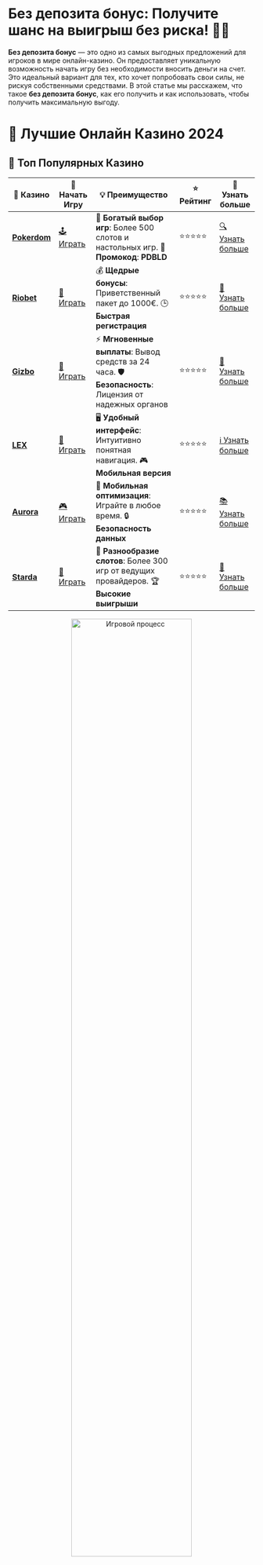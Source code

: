 # **Без депозита бонус: Получите шанс на выигрыш без риска! 🎰💸**

**Без депозита бонус** — это одно из самых выгодных предложений для игроков в мире онлайн-казино. Он предоставляет уникальную возможность начать игру без необходимости вносить деньги на счет. Это идеальный вариант для тех, кто хочет попробовать свои силы, не рискуя собственными средствами. В этой статье мы расскажем, что такое **без депозита бонус**, как его получить и как использовать, чтобы получить максимальную выгоду.

# 🎰 Лучшие Онлайн Казино 2024

## 🌟 Топ Популярных Казино

| 🎲 **Казино** | 🔗 **Начать Игру** | 💡 **Преимущество** | ⭐ **Рейтинг** | 🔗 **Узнать больше** |
|--------------|---------------------|---------------------|----------------|----------------------|
| [**Pokerdom**](https://brandplay.link/4k77v2yx) | [🕹️ Играть](https://brandplay.link/4k77v2yx) | 🎉 **Богатый выбор игр**: Более 500 слотов и настольных игр. 🎁 **Промокод**: **PDBLD** | ⭐⭐⭐⭐⭐ | [🔍 Узнать больше](https://brandplay.link/4k77v2yx) |
| [**Riobet**](https://brandplay.link/7xBLTPyj) | [🎰 Играть](https://brandplay.link/7xBLTPyj) | 💰 **Щедрые бонусы**: Приветственный пакет до 1000€. 🕒 **Быстрая регистрация** | ⭐⭐⭐⭐⭐ | [📖 Узнать больше](https://brandplay.link/7xBLTPyj) |
| [**Gizbo**](https://brandplay.link/bprXw4YV) | [🎲 Играть](https://brandplay.link/bprXw4YV) | ⚡ **Мгновенные выплаты**: Вывод средств за 24 часа. 🛡️ **Безопасность**: Лицензия от надежных органов | ⭐⭐⭐⭐⭐ | [📝 Узнать больше](https://brandplay.link/bprXw4YV) |
| [**LEX**](https://brandplay.link/zW4hdDFV) | [🤑 Играть](https://brandplay.link/zW4hdDFV) | 🖥️ **Удобный интерфейс**: Интуитивно понятная навигация. 🎮 **Мобильная версия** | ⭐⭐⭐⭐⭐ | [ℹ️ Узнать больше](https://brandplay.link/zW4hdDFV) |
| [**Aurora**](https://10trafic-stat2.com/click/668546556bcc6313411604bd/6766/13032/subaccount) | [🎮 Играть](https://10trafic-stat2.com/click/668546556bcc6313411604bd/6766/13032/subaccount) | 📱 **Мобильная оптимизация**: Играйте в любое время. 🔒 **Безопасность данных** | ⭐⭐⭐⭐⭐ | [📚 Узнать больше](https://10trafic-stat2.com/click/668546556bcc6313411604bd/6766/13032/subaccount) |
| [**Starda**](https://brandplay.link/fB7xwRFL) | [🎯 Играть](https://brandplay.link/fB7xwRFL) | 🎰 **Разнообразие слотов**: Более 300 игр от ведущих провайдеров. 🏆 **Высокие выигрыши** | ⭐⭐⭐⭐⭐ | [🔎 Узнать больше](https://brandplay.link/fB7xwRFL) |

<div align="center">
    <img src="https://i.pinimg.com/originals/87/9e/b9/879eb9354dd0699582408b68f2e253b2.gif" alt="Игровой процесс" width="70%">
</div>

## 💎 Лучшие Бонусы и Акции

| 🎲 **Казино** | 🔗 **Начать Игру** | 💡 **Преимущество** | ⭐ **Рейтинг** | 🔗 **Узнать больше** |
|--------------|---------------------|---------------------|----------------|----------------------|
| [**Kometa**](https://brandplay.link/8ZymQJV8) | [🎰 Играть](https://brandplay.link/8ZymQJV8) | 🎁 **Эксклюзивные бонусы**: Регулярные акции и промо. 🔄 **Программы лояльности** | ⭐⭐⭐⭐☆ | [🔍 Узнать больше](https://brandplay.link/8ZymQJV8) |
| [**R7**](https://brandplay.link/bMd3Yjsw) | [🕹️ Играть](https://brandplay.link/bMd3Yjsw) | 🕒 **Круглосуточная поддержка**: Всегда на связи. 💸 **Высокие лимиты** | ⭐⭐⭐⭐☆ | [📖 Узнать больше](https://brandplay.link/bMd3Yjsw) |
| [**7K**](https://brandplay.link/BvQyFShp) | [🎲 Играть](https://brandplay.link/BvQyFShp) | 🌟 **Эксклюзивные бонусы**: Только для VIP игроков. 🎉 **Сезонные акции** | ⭐⭐⭐⭐☆ | [📝 Узнать больше](https://brandplay.link/BvQyFShp) |
| [**Kent**](https://brandplay.link/Fv2WP3js) | [🤑 Играть](https://brandplay.link/Fv2WP3js) | 📈 **Высокий RTP**: Более 98%. 💼 **Профессиональная поддержка** | ⭐⭐⭐⭐☆ | [ℹ️ Узнать больше](https://brandplay.link/Fv2WP3js) |
| [**1Xslots**](https://brandplay.link/hSB1khtr) | [🎮 Играть](https://brandplay.link/hSB1khtr) | 🎉 **Множество акций**: Еженедельные бонусы и турниры. 🛡️ **Безопасность** | ⭐⭐⭐⭐☆ | [📚 Узнать больше](https://brandplay.link/hSB1khtr) |
| [**Gama**](https://brandplay.link/j6NMKsDz) | [🎯 Играть](https://brandplay.link/j6NMKsDz) | 🔍 **Интуитивный интерфейс**: Легкость использования. 🏅 **Престижные турниры** | ⭐⭐⭐⭐☆ | [🔎 Узнать больше](https://brandplay.link/j6NMKsDz) |

<div align="center">
    <img src="https://i.pinimg.com/originals/87/9e/b9/879eb9354dd0699582408b68f2e253b2.gif" alt="Игровой процесс" width="70%">
</div>

## 🚀 Быстрые Выигрыши и Поддержка

| 🎲 **Казино** | 🔗 **Начать Игру** | 💡 **Преимущество** | ⭐ **Рейтинг** | 🔗 **Узнать больше** |
|--------------|---------------------|---------------------|----------------|----------------------|
| [**Onion**](https://brandplay.link/zBGRVpQ9) | [🎰 Играть](https://brandplay.link/zBGRVpQ9) | 🤑 **Низкие ставки**: Идеально для начинающих. 🔄 **Быстрые выводы** | ⭐⭐⭐⭐☆ | [🔍 Узнать больше](https://brandplay.link/zBGRVpQ9) |
| [**Чемпион**](https://temon-gter.cfd/go/lRq?p80412p304504pcc44t17455) | [🕹️ Играть](https://temon-gter.cfd/go/lRq?p80412p304504pcc44t17455) | 🏅 **Лояльная программа**: Награды за активность. 🎁 **Ежемесячные бонусы** | ⭐⭐⭐⭐☆ | [📖 Узнать больше](https://temon-gter.cfd/go/lRq?p80412p304504pcc44t17455) |
| [**Vavada**](https://vavadapartner.pro/?promo=ea5c9275-6854-4505-94fc-95ab18221945-linkb2) | [🎲 Играть](https://vavadapartner.pro/?promo=ea5c9275-6854-4505-94fc-95ab18221945-linkb2) | 🚀 **Быстрая регистрация**: Начните играть мгновенно. 🔐 **Безопасные транзакции** | ⭐⭐⭐⭐☆ | [📝 Узнать больше](https://vavadapartner.pro/?promo=ea5c9275-6854-4505-94fc-95ab18221945-linkb2) |
| [**Friends**](https://gofriends.kim/linkb2) | [🤑 Играть](https://gofriends.kim/linkb2) | 🤝 **Социальные игры**: Играйте с друзьями. 🌐 **Мультиплатформенность** | ⭐⭐⭐⭐☆ | [ℹ️ Узнать больше](https://gofriends.kim/linkb2) |
| [**1WIN**](https://brandplay.link/smXVpBbG) | [🎮 Играть](https://brandplay.link/smXVpBbG) | 🏆 **Спортивные ставки**: Широкий выбор видов спорта. 💵 **Высокие коэффициенты** | ⭐⭐⭐⭐☆ | [📚 Узнать больше](https://brandplay.link/smXVpBbG) |
| [**Drip**](https://drp-ircp01.com/c07e6a3db) | [🎯 Играть](https://drp-ircp01.com/c07e6a3db) | 🌐 **Инновационные игры**: Новейшие игровые технологии. 🛡️ **Высокая безопасность** | ⭐⭐⭐⭐☆ | [🔎 Узнать больше](https://drp-ircp01.com/c07e6a3db) |
| [**JoyCasino**](https://rpc30.call2me.pro/?/ru/registration?apkpop=0&partner=p24970p3291217pc98f) | [🎰 Играть](https://rpc30.call2me.pro/?/ru/registration?apkpop=0&partner=p24970p3291217pc98f) | 🎁 **Приятные бонусы**: Ежедневные акции и подарки. 🕹️ **Разнообразие игр** | ⭐⭐⭐⭐☆ | [🔍 Узнать больше](https://rpc30.call2me.pro/?/ru/registration?apkpop=0&partner=p24970p3291217pc98f) |

<div align="center">
    <img src="https://i.pinimg.com/originals/87/9e/b9/879eb9354dd0699582408b68f2e253b2.gif" alt="Игровой процесс" width="70%">
</div>
---

✨ **Выбирайте лучшее казино для себя и наслаждайтесь игрой! Удачи!** ✨
![Без депозита бонус](https://i.pinimg.com/originals/a9/29/6e/a9296ea1cf6a7c20a985e593451f0323.png)

## Что такое **без депозита бонус**? 🎁

**Без депозита бонус** — это бонус, который казино предоставляет игрокам без необходимости вносить деньги на счет. Это может быть либо бесплатные вращения (фриспины), либо бонусные деньги, которые можно использовать для ставок. Такой бонус идеально подходит для новичков, желающих ознакомиться с игрой, не рискуя своим капиталом.

### Как получить **без депозита бонус**? 🏅

Получить **без депозита бонус** довольно просто. Все, что нужно сделать — это зарегистрироваться в онлайн-казино, которое предлагает такую акцию. В некоторых случаях для получения бонуса потребуется ввести специальный промокод, в других — просто подтвердить регистрацию или завершить другие простые действия, такие как подтверждение электронной почты или номера телефона.

## Преимущества **без депозита бонусов** 🏆

### 1. **Идеально для начинающих игроков** 🧑‍🎓💡

Если вы только начинаете свой путь в мире онлайн-казино, **без депозита бонус** — это отличный способ познакомиться с различными играми и платформами. Вы можете попробовать разные автоматы или настольные игры без финансовых рисков.

### 2. **Шанс на реальный выигрыш без вложений** 🎉💵

Большое преимущество **без депозита бонуса** заключается в том, что вы можете выиграть реальные деньги, не рискуя своими собственными средствами. Это идеальная возможность для тех, кто хочет попробовать свои силы в азартных играх, но не готов делать депозит.

### 3. **Возможность протестировать казино** 🕹️🔍

Получив **без депозита бонус**, вы можете протестировать казино, не рискуя своими деньгами. Это поможет вам понять, подходит ли вам данная платформа, прежде чем делать первый депозит.

### 4. **Доступность для всех** 🌍

Большинство онлайн-казино предлагают **без депозита бонусы** новым игрокам по всему миру. Это позволяет вам воспользоваться предложением, независимо от того, в какой стране вы находитесь.

## Условия использования **без депозита бонусов** 📜🔑

Не все **без депозита бонусы** одинаковы, и важно учитывать условия их использования, чтобы не столкнуться с неприятными сюрпризами. Вот несколько ключевых аспектов, на которые стоит обратить внимание:

### 1. **Вейджер (ставки на бонус)** 🔄

Почти все казино требуют выполнить вейджер — несколько ставок на сумму бонуса. Например, если вы получили 50 рублей в качестве бонуса, вам может потребоваться сделать ставки на сумму 500 рублей, прежде чем вы сможете вывести свой выигрыш.

### 2. **Ограничения по играм** 🎰❌

В большинстве случаев **без депозита бонусы** можно использовать только на определенных играх, например, на игровых автоматах. Настольные игры или игры с живыми дилерами могут быть исключены из условий.

### 3. **Срок действия бонуса** ⏳

**Без депозита бонус** обычно имеет ограниченный срок действия. После его истечения бонус может быть отменен, если вы не успели выполнить все условия.

### 4. **Максимальные лимиты на выигрыш** 💸⚠️

Некоторые казино устанавливают ограничения на максимальную сумму, которую можно выиграть с использованием **без депозита бонуса**. Обычно этот лимит составляет несколько сотен рублей или долларов.

## Как использовать **без депозита бонус** максимально эффективно? 🎯💡

### 1. **Прочитайте условия бонуса** 📘

Перед тем как использовать **без депозита бонус**, обязательно изучите все условия. Это поможет избежать неприятных сюрпризов и разочарований.

### 2. **Играйте на автоматах с низким вейджером** 🎰

Если вейджер бонуса высокий, выбирайте игровые автоматы с низким коэффициентом ставок, чтобы быстрее выполнить условия.

### 3. **Следите за сроками действия бонуса** ⏳

Не забывайте, что **без депозита бонус** имеет срок действия. Старайтесь использовать его вовремя, чтобы не потерять возможность вывести выигрыш.

### 4. **Не торопитесь выводить средства** 🛑💸

Если вы получили выигрыш с **без депозита бонуса**, сначала выполните все условия по ставкам, а затем можете вывести свои деньги. Это поможет избежать лишних ограничений.

## Заключение: Почему стоит воспользоваться **без депозита бонусами**? 🎉

**Без депозита бонус** — это один из самых привлекательных способов начать игру в онлайн-казино без риска потерять собственные средства. Этот бонус дает вам шанс испытать различные игры, выиграть реальные деньги и оценить качество сервиса казино. Однако важно внимательно читать условия и выбирать платформы с честными и прозрачными условиями.

Не упустите шанс получить **без депозита бонус** и начать свой путь к выигрышу уже сегодня! 🎰💰
